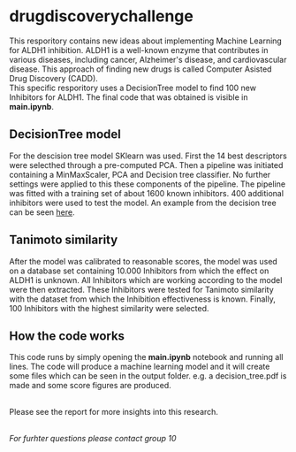 # drugdiscoverychallenge
This resporitory contains new ideas about implementing Machine Learning for ALDH1 inhibition. ALDH1 is a well-known enzyme that contributes in various diseases, including cancer, Alzheimer's disease, and cardiovascular disease. This approach of finding new drugs is called Computer Asisted Drug Discovery (CADD). <br>
This specific resporitory uses a DecisionTree model to find 100 new Inhibitors for ALDH1. The final code that was obtained is visible in <b>main.ipynb</b>.

## DecisionTree model 
For the descision tree model SKlearn was used. First the 14 best descriptors were selecthed through a pre-computed PCA. Then a pipeline was initiated containing a MinMaxScaler, PCA and Decision tree classifier. No further settings were applied to this these components of the pipeline. The pipeline was fitted with a training set of about 1600 known inhibitors. 400 additional inhibitors were used to test the model. An example from the decision tree can be seen [here](output/descision_tree.pdf). 


## Tanimoto similarity
After the model was calibrated to reasonable scores, the model was used on a database set containing 10.000 Inhibitors from which the effect on ALDH1 is unknown. All Inhibitors which are working according to the model were then extracted. These Inhibitors were tested for Tanimoto similarity with the dataset from which the Inhibition effectiveness is known. Finally, 100 Inhibitors with the highest similarity were selected. <br>

## How the code works
This code runs by simply opening the <b>main.ipynb</b> notebook and running all lines. The code will produce a machine learning model and it will create some files which can be seen in the output folder. e.g. a decision_tree.pdf is made and some score figures are produced. 

<br>
Please see the report for more insights into this research. 

<br><i>For furhter questions please contact group 10</i>
